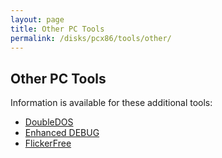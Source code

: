```yaml
---
layout: page
title: Other PC Tools
permalink: /disks/pcx86/tools/other/
---
```


Other PC Tools
--------------

Information is available for these additional tools:

* [DoubleDOS](doubledos/)
* [Enhanced DEBUG](enhdebug/)
* [FlickerFree](flickerfree/)

